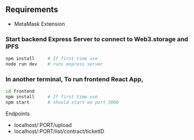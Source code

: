 ## Requirements
- MetaMask Extension

### Start backend Express Server to connect to Web3.storage and IPFS
```sh
npm install     # If first time use
node run dev    # runs express server
```

### In another terminal, To run frontend React App,
```sh
cd frontend
npm install     # If first time use
npm start       # should start on port 3000
```

Endpoints 
- localhost/:PORT/upload
- localhost/:PORT/list/contract/ticketID
